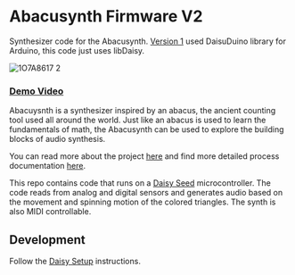 # Abacusynth Firmware V2

Synthesizer code for the Abacusynth. [Version 1](https://github.com/ejarzo/Abacusynth-Firmware) used DaisuDuino library for Arduino, this code just uses libDaisy.

![1O7A8617 2](https://user-images.githubusercontent.com/9386882/168907830-4d59f463-a877-408f-b606-7ba3c6b1a394.jpeg)

### [Demo Video](https://www.youtube.com/watch?v=1lWUlo18B14)

Abacuysnth is a synthesizer inspired by an abacus, the ancient counting tool used all around the world. Just like an abacus is used to learn the fundamentals of math, the Abacusynth can be used to explore the building blocks of audio synthesis.

You can read more about the project [here](https://eliasjarzombek.com/abacusynth-hardware/) and find more detailed process documentation [here](https://itp.eliasjarzombek.com/tags/thesis).

This repo contains code that runs on a [Daisy Seed](https://www.electro-smith.com/daisy/daisy) microcontroller. The code reads from analog and digital sensors and generates audio based on the movement and spinning motion of the colored triangles. The synth is also MIDI controllable.

## Development

Follow the [Daisy Setup](https://github.com/electro-smith/DaisyWiki/wiki/1.-Setting-Up-Your-Development-Environment#1-Install-the-Toolchain) instructions.
